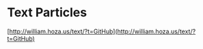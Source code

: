 <!--
id: 10254158771
link: http://tumblr.atmos.org/post/10254158771/text-particles
slug: text-particles
date: Thu Sep 15 2011 15:41:46 GMT-0700 (PDT)
publish: 2011-09-015
tags: 
title: Text Particles
-->


Text Particles
==============

[http://william.hoza.us/text/?t=GitHub](http://william.hoza.us/text/?t=GitHub)

